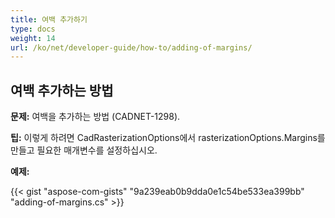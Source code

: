 ```yaml
---
title: 여백 추가하기
type: docs
weight: 14
url: /ko/net/developer-guide/how-to/adding-of-margins/
---
```


## **여백 추가하는 방법**

**문제:** 여백을 추가하는 방법 (CADNET-1298).

**팁:** 이렇게 하려면 CadRasterizationOptions에서 rasterizationOptions.Margins를 만들고 필요한 매개변수를 설정하십시오.

**예제:**

{{< gist "aspose-com-gists" "9a239eab0b9dda0e1c54be533ea399bb" "adding-of-margins.cs" >}}

